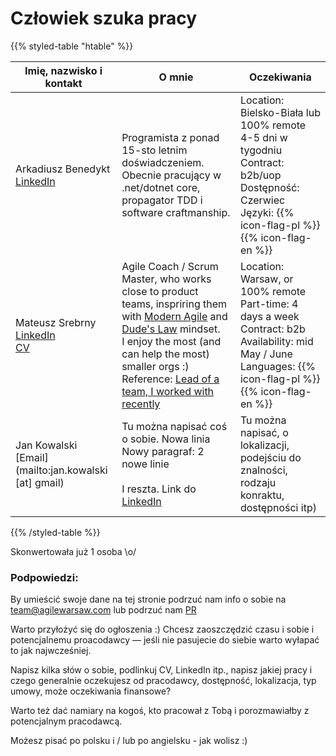 
# Człowiek szuka pracy 

{{% styled-table "htable" %}}

| Imię, nazwisko i kontakt  | O mnie | Oczekiwania |
| ---        |    ----   | --- |
| Arkadiusz Benedykt<br>[LinkedIn](https://pl.linkedin.com/in/arkadiuszbenedykt)<br> | Programista z ponad 15-sto letnim doświadczeniem. Obecnie pracujący w .net/dotnet core, propagator TDD i software craftmanship. | Location: Bielsko-Biała lub 100% remote<br>4-5 dni w tygodniu<br> Contract: b2b/uop<br> Dostępność: Czerwiec<br> Języki: {{% icon-flag-pl %}} {{% icon-flag-en %}} |
| Mateusz Srebrny<br>[LinkedIn](https://pl.linkedin.com/in/mateuszsrebrny)<br>[CV](https://srebrny.net/cv/mateusz_srebrny-cv-and-who-am-I.pdf) | Agile Coach / Scrum Master, who works close to product teams, inspriring them with [Modern Agile](http://modernagile.org) and [Dude's Law](https://twitter.com/YvesHanoulle/status/1025421506107637760/photo/1) mindset.<br> I enjoy the most (and can help the most) smaller orgs :)<br> Reference: [Lead of a team, I worked with recently](https://www.linkedin.com/in/netczuk/) | Location: Warsaw, or 100% remote<br>Part-time: 4 days a week<br> Contract: b2b<br> Availability: mid May / June<br> Languages: {{% icon-flag-pl %}} {{% icon-flag-en %}} |
| Jan Kowalski<br>[Email](mailto:jan.kowalski [at] gmail) | Tu można napisać coś o sobie. Nowa linia <br> Nowy paragraf: 2 nowe linie <br><br>I reszta. Link do [LinkedIn](https://pl.linkedin.com/in/mateuszsrebrny) | Tu można napisać, o lokalizacji, podejściu do znalności, rodzaju konraktu, dostępności itp)

{{% /styled-table %}}

Skonwertowała już 1 osoba \o/

### Podpowiedzi:

By umieścić swoje dane na tej stronie podrzuć nam info o sobie na [team@agilewarsaw.com](mailto:team@agilewarsaw.com) lub podrzuć nam [PR](https://github.com/AgileWarsaw/netlify/blob/master/content/praca.md)

Warto przyłożyć się do ogłoszenia :) Chcesz zaoszczędzić czasu i sobie i potencjalnemu proacodawcy — jeśli nie pasujecie do siebie warto wyłapać to jak najwcześniej.

Napisz kilka słów o sobie, podlinkuj CV, LinkedIn itp., napisz jakiej pracy i czego generalnie oczekujesz od pracodawcy, dostępność, lokalizacja, typ umowy, może oczekiwania finansowe?

Warto też dać namiary na kogoś, kto pracował z Tobą i porozmawiałby z potencjalnym pracodawcą.

Możesz pisać po polsku i / lub po angielsku - jak wolisz :)
